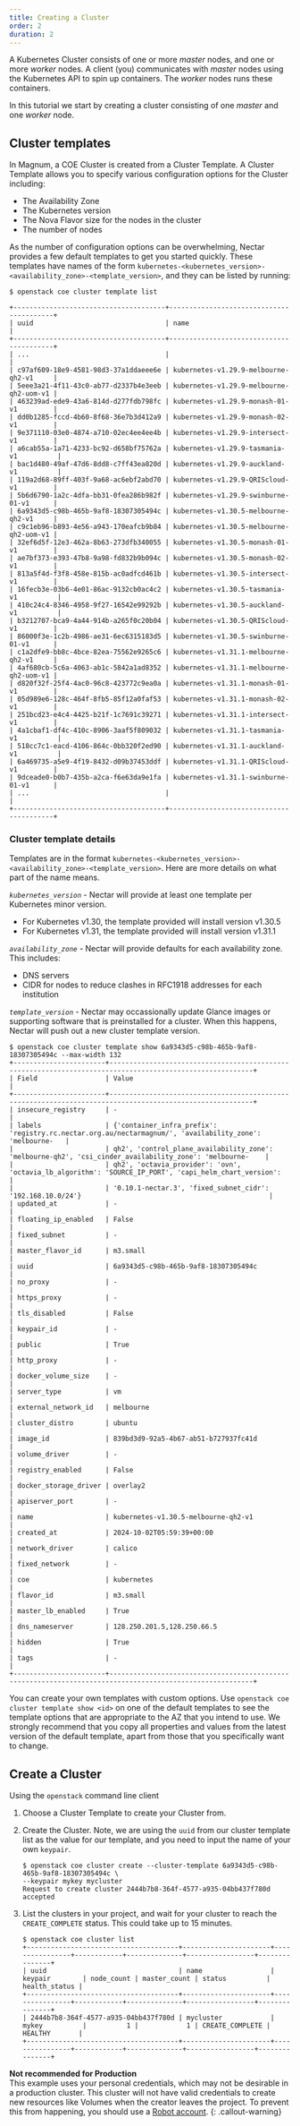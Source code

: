 ```yaml
---
title: Creating a Cluster
order: 2
duration: 2
---
```


A Kubernetes Cluster consists of one or more _master_ nodes, and one or more
_worker_ nodes. A client (you) communicates with _master_ nodes using the
Kubernetes API to spin up containers. The _worker_ nodes runs these containers.

In this tutorial we start by creating a cluster consisting of one _master_
and one _worker_ node.


## Cluster templates

In Magnum, a COE Cluster is created from a Cluster Template. A Cluster Template
allows you to specify various configuration options for the Cluster including:

- The Availability Zone
- The Kubernetes version
- The Nova Flavor size for the nodes in the cluster
- The number of nodes

As the number of configuration options can be overwhelming, Nectar provides
a few default templates to get you started quickly. These templates have names
of the form
`kubernetes-<kubernetes_version>-<availability_zone>-<template_version>`, and
they can be listed by running:

```
$ openstack coe cluster template list

+--------------------------------------+-----------------------------------------+
| uuid                                 | name                                    |
+--------------------------------------+-----------------------------------------+
| ...                                  |                                         |
| c97af609-18e9-4581-98d3-37a1ddaeee6e | kubernetes-v1.29.9-melbourne-qh2-v1     |
| 5eee3a21-4f11-43c0-ab77-d2337b4e3eeb | kubernetes-v1.29.9-melbourne-qh2-uom-v1 |
| 463239ad-ede9-43a6-814d-d277fdb798fc | kubernetes-v1.29.9-monash-01-v1         |
| dd0b1285-fccd-4b60-8f68-36e7b3d412a9 | kubernetes-v1.29.9-monash-02-v1         |
| 9e371110-03e0-4874-a710-02ec4ee4ee4b | kubernetes-v1.29.9-intersect-v1         |
| a6cab55a-1a71-4233-bc92-d658bf75762a | kubernetes-v1.29.9-tasmania-v1          |
| bac1d480-49af-47d6-8dd8-c7ff43ea820d | kubernetes-v1.29.9-auckland-v1          |
| 119a2d68-89ff-403f-9a68-ac6ebf2abd70 | kubernetes-v1.29.9-QRIScloud-v1         |
| 5b6d6790-1a2c-4dfa-bb31-0fea286b982f | kubernetes-v1.29.9-swinburne-01-v1      |
| 6a9343d5-c98b-465b-9af8-18307305494c | kubernetes-v1.30.5-melbourne-qh2-v1     |
| c9c1eb96-b893-4e56-a943-170eafcb9b84 | kubernetes-v1.30.5-melbourne-qh2-uom-v1 |
| 32ef6d5f-12e3-462a-8b63-273dfb340055 | kubernetes-v1.30.5-monash-01-v1         |
| ae7bf373-e393-47b8-9a98-fd832b9b094c | kubernetes-v1.30.5-monash-02-v1         |
| 813a5f4d-f3f8-458e-815b-ac0adfcd461b | kubernetes-v1.30.5-intersect-v1         |
| 16fecb3e-03b6-4e01-86ac-9132cb0ac4c2 | kubernetes-v1.30.5-tasmania-v1          |
| 410c24c4-8346-4958-9f27-16542e99292b | kubernetes-v1.30.5-auckland-v1          |
| b3212707-bca9-4a44-914b-a265f0c20b04 | kubernetes-v1.30.5-QRIScloud-v1         |
| 86000f3e-1c2b-4986-ae31-6ec6315183d5 | kubernetes-v1.30.5-swinburne-01-v1      |
| c1a2dfe9-bb8c-4bce-82ea-75562e9265c6 | kubernetes-v1.31.1-melbourne-qh2-v1     |
| 4af680cb-5c6a-4063-ab1c-5842a1ad8352 | kubernetes-v1.31.1-melbourne-qh2-uom-v1 |
| d820f32f-25f4-4ac0-96c8-423772c9ea0a | kubernetes-v1.31.1-monash-01-v1         |
| 05d989e6-128c-464f-8fb5-85f12a0faf53 | kubernetes-v1.31.1-monash-02-v1         |
| 251bcd23-e4c4-4425-b21f-1c7691c39271 | kubernetes-v1.31.1-intersect-v1         |
| 4a1cbaf1-df4c-410c-8906-3aaf5f809032 | kubernetes-v1.31.1-tasmania-v1          |
| 518cc7c1-eacd-4106-864c-0bb320f2ed90 | kubernetes-v1.31.1-auckland-v1          |
| 6a469735-a5e9-4f19-8432-d09b37453ddf | kubernetes-v1.31.1-QRIScloud-v1         |
| 9dceade0-b0b7-435b-a2ca-f6e63da9e1fa | kubernetes-v1.31.1-swinburne-01-v1      |
| ...                                  |                                         |
+--------------------------------------+-----------------------------------------+

```


### Cluster template details

Templates are in the format
`kubernetes-<kubernetes_version>-<availability_zone>-<template_version>`. Here
are more details on what part of the name means.

*`kubernetes_version`* - Nectar will provide at least one template per Kubernetes minor version.
  - For Kubernetes v1.30, the template provided will install version v1.30.5
  - For Kubernetes v1.31, the template provided will install version v1.31.1

*`availability_zone`* - Nectar will provide defaults for each availability zone. This includes:
  - DNS servers
  - CIDR for nodes to reduce clashes in RFC1918 addresses for each institution

*`template_version`* - Nectar may occassionally update Glance images or
supporting software that is preinstalled for a cluster. When this happens,
Nectar will push out a new cluster template version.

```
$ openstack coe cluster template show 6a9343d5-c98b-465b-9af8-18307305494c --max-width 132
+-----------------------+----------------------------------------------------------------------------------------------------------+
| Field                 | Value                                                                                                    |
+-----------------------+----------------------------------------------------------------------------------------------------------+
| insecure_registry     | -                                                                                                        |
| labels                | {'container_infra_prefix': 'registry.rc.nectar.org.au/nectarmagnum/', 'availability_zone': 'melbourne-   |
|                       | qh2', 'control_plane_availability_zone': 'melbourne-qh2', 'csi_cinder_availability_zone': 'melbourne-    |
|                       | qh2', 'octavia_provider': 'ovn', 'octavia_lb_algorithm': 'SOURCE_IP_PORT', 'capi_helm_chart_version':    |
|                       | '0.10.1-nectar.3', 'fixed_subnet_cidr': '192.168.10.0/24'}                                               |
| updated_at            | -                                                                                                        |
| floating_ip_enabled   | False                                                                                                    |
| fixed_subnet          | -                                                                                                        |
| master_flavor_id      | m3.small                                                                                                 |
| uuid                  | 6a9343d5-c98b-465b-9af8-18307305494c                                                                     |
| no_proxy              | -                                                                                                        |
| https_proxy           | -                                                                                                        |
| tls_disabled          | False                                                                                                    |
| keypair_id            | -                                                                                                        |
| public                | True                                                                                                     |
| http_proxy            | -                                                                                                        |
| docker_volume_size    | -                                                                                                        |
| server_type           | vm                                                                                                       |
| external_network_id   | melbourne                                                                                                |
| cluster_distro        | ubuntu                                                                                                   |
| image_id              | 839bd3d9-92a5-4b67-ab51-b727937fc41d                                                                     |
| volume_driver         | -                                                                                                        |
| registry_enabled      | False                                                                                                    |
| docker_storage_driver | overlay2                                                                                                 |
| apiserver_port        | -                                                                                                        |
| name                  | kubernetes-v1.30.5-melbourne-qh2-v1                                                                      |
| created_at            | 2024-10-02T05:59:39+00:00                                                                                |
| network_driver        | calico                                                                                                   |
| fixed_network         | -                                                                                                        |
| coe                   | kubernetes                                                                                               |
| flavor_id             | m3.small                                                                                                 |
| master_lb_enabled     | True                                                                                                     |
| dns_nameserver        | 128.250.201.5,128.250.66.5                                                                               |
| hidden                | True                                                                                                     |
| tags                  | -                                                                                                        |
+-----------------------+----------------------------------------------------------------------------------------------------------+

```

You can create your own templates with custom options.  Use `openstack coe
cluster template show <id>` on one of the default templates to see the
template options that are appropriate to the AZ that you intend to use.  We
strongly recommend that you copy all properties and values from the latest
version of the default template, apart from those that you specifically
want to change.


## Create a Cluster

Using the `openstack` command line client

1. Choose a Cluster Template to create your Cluster from.

1. Create the Cluster. Note, we are using the `uuid` from our cluster template list as the value for our template, and you need to input the name of your own `keypair`.

   ```
   $ openstack coe cluster create --cluster-template 6a9343d5-c98b-465b-9af8-18307305494c \
   --keypair mykey mycluster
   Request to create cluster 2444b7b8-364f-4577-a935-04bb437f780d accepted
   ```

1. List the clusters in your project, and wait for your cluster to reach the
   `CREATE_COMPLETE` status. This could take up to 15 minutes.

   ```
   $ openstack coe cluster list
   +--------------------------------------+----------------------+----------------+------------+--------------+-----------------+---------------+
   | uuid                                 | name                 | keypair        | node_count | master_count | status          | health_status |
   +--------------------------------------+----------------------+----------------+------------+--------------+-----------------+---------------+
   | 2444b7b8-364f-4577-a935-04bb437f780d | mycluster            | mykey          |          1 |            1 | CREATE_COMPLETE | HEALTHY       |
   +--------------------------------------+----------------------+----------------+------------+--------------+-----------------+---------------+
   ```

**Not recommended for Production**  
This example uses your personal credentials, which may not be desirable in a
production cluster. This cluster will not have valid credentials to create new
resources like Volumes when the creator leaves the project. To prevent this
from happening, you should use a [Robot
account](https://support.ehelp.edu.au/support/solutions/articles/6000164448-robot-accounts).
{: .callout-warning}
